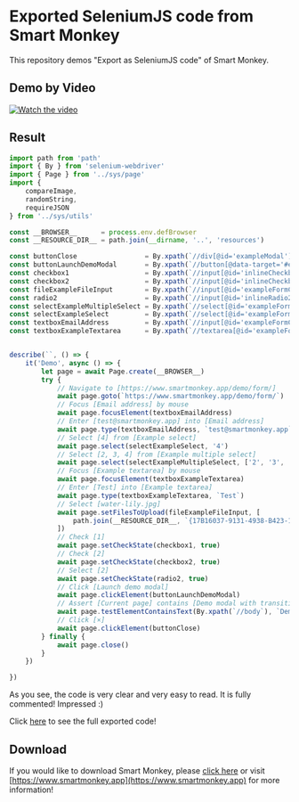 # Exported SeleniumJS code from Smart Monkey

This repository demos "Export as SeleniumJS code" of Smart Monkey.
## Demo by Video
[![Watch the video](https://img.youtube.com/vi/bcRgrzRUQHI/maxresdefault.jpg)](https://www.youtube.com/watch?v=bcRgrzRUQHI)

## Result

```javascript
import path from 'path'
import { By } from 'selenium-webdriver'
import { Page } from '../sys/page'
import {
    compareImage,
    randomString,
    requireJSON
} from '../sys/utils'

const __BROWSER__      = process.env.defBrowser
const __RESOURCE_DIR__ = path.join(__dirname, '..', 'resources')

const buttonClose                 = By.xpath(`//div[@id='exampleModal']//button[@data-dismiss]`)
const buttonLaunchDemoModal       = By.xpath(`//button[@data-target='#exampleModal']`)
const checkbox1                   = By.xpath(`//input[@id='inlineCheckbox1']`)
const checkbox2                   = By.xpath(`//input[@id='inlineCheckbox2']`)
const fileExampleFileInput        = By.xpath(`//input[@id='exampleFormControlFile1']`)
const radio2                      = By.xpath(`//input[@id='inlineRadio2'][@name='inlineRadioOptions'][@value='option2']`)
const selectExampleMultipleSelect = By.xpath(`//select[@id='exampleFormControlSelect2']`)
const selectExampleSelect         = By.xpath(`//select[@id='exampleFormControlSelect1']`)
const textboxEmailAddress         = By.xpath(`//input[@id='exampleFormControlInput1']`)
const textboxExampleTextarea      = By.xpath(`//textarea[@id='exampleFormControlTextarea1']`)


describe(``, () => {
    it('Demo', async () => {
        let page = await Page.create(__BROWSER__)
        try {
            // Navigate to [https://www.smartmonkey.app/demo/form/]
            await page.goto(`https://www.smartmonkey.app/demo/form/`)
            // Focus [Email address] by mouse
            await page.focusElement(textboxEmailAddress)
            // Enter [test@smartmonkey.app] into [Email address]
            await page.type(textboxEmailAddress, `test@smartmonkey.app`)
            // Select [4] from [Example select]
            await page.select(selectExampleSelect, '4')
            // Select [2, 3, 4] from [Example multiple select]
            await page.select(selectExampleMultipleSelect, ['2', '3', '4'])
            // Focus [Example textarea] by mouse
            await page.focusElement(textboxExampleTextarea)
            // Enter [Test] into [Example textarea]
            await page.type(textboxExampleTextarea, `Test`)
            // Select [water-lily.jpg]
            await page.setFilesToUpload(fileExampleFileInput, [
            	path.join(__RESOURCE_DIR__, `{17B16037-9131-4938-B423-1BFC8CFB7D6C}`, `water-lily.jpg`)
            ])
            // Check [1]
            await page.setCheckState(checkbox1, true)
            // Check [2]
            await page.setCheckState(checkbox2, true)
            // Select [2]
            await page.setCheckState(radio2, true)
            // Click [Launch demo modal]
            await page.clickElement(buttonLaunchDemoModal)
            // Assert [Current page] contains [Demo modal with transition!]
            await page.testElementContainsText(By.xpath(`//body`), `Demo modal with transition!`, `Contain`)
            // Click [×]
            await page.clickElement(buttonClose)
        } finally {
            await page.close()
        }
    })

})

```

As you see, the code is very clear and very easy to read. It is fully commented! Impressed :)

Click [here](https://github.com/smartmonkey-app/export-selenium-sample/blob/main/src) to see the full exported code!

## Download
If you would like to download Smart Monkey, please [click here](https://release.smartmonkey.app/download) or visit [https://www.smartmonkey.app](https://www.smartmonkey.app) for more information!
